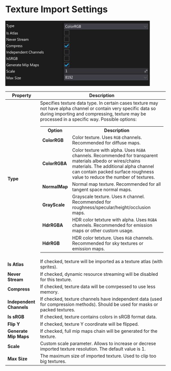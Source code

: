 # Texture Import Settings

![Textures](media/import-texture-options.jpg)

| Property | Description |
|--------|--------|
| **Type** | Specifies texture data type. In certain cases texture may not have alpha channel or contain very specific data so during importing and compressing, texture may be processed in a specific way. Possible options: <table><tbody><tr><th>Option</th><th>Description</th></tr><tr><td>**ColorRGB**</td><td>Color texture. Uses `RGB` channels. Recommended for diffuse maps.</td></tr><tr><td>**ColorRGBA**</td><td>Color texture with alpha. Uses `RGBA` channels. Recommended for transparent materials albedo or wires/chains materials. The additional alpha channel can contain packed surface roughness value to reduce the number of textures.</td></tr><tr><td>**NormalMap**</td><td>Normal map texture. Recommended for all tangent space normal maps.</td></tr><tr><td>**GrayScale**</td><td>Grayscale texture. Uses `R` channel. Recommended for roughness/specular/height/occlusion maps.</td></tr><tr><td>**HdrRGBA**</td><td>HDR color tetxture with alpha. Uses `RGBA` channels. Recommended for emission maps or other custom usage.</td></tr><tr><td>**HdrRGB**</td><td>HDR color tetxture. Uses `RGB` channels. Recommended for sky textures or emission maps.</td></tr></tbody></table>|
| **Is Atlas** | If checked, texture will be imported as a texture atlas (with sprites). |
| **Never Stream** | If checked, dynamic resource streaming will be disabled for this texture. |
| **Compress** | If checked, texture data will be comrpessed to use less memory. |
| **Independent Channels** | If checked, texture channels have independent data (used for compression methods). Should be used for masks or packed textures.|
| **Is sRGB** | If checked, texture contains colors in sRGB format data. |
| **Flip Y** | If checked, texture Y coordinate will be flipped. |
| **Generate Mip Maps** | If checked, full mip maps chain will be generated for the texture. |
| **Scale** | Custom scale parameter. Allows to increase or decrese imported texture resolution. The default value is 1. |
| **Max Size** | The maximum size of imported texture. Used to clip too big textures. |

